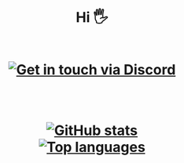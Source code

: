 
<h1 align="center">Hi 🖐
  
<br/>

<br/>

[![Get in touch via Discord](https://badges.krynn.dev/discord/?id=344835520347766785)](https://github.com/IM-IgniteDEV)

<br/>

[![GitHub stats](https://github-readme-stats.vercel.app/api?username=IM-IgniteDEV&show_icons=true&theme=gruvbox)](https://github.com/IM-IgniteDEV)<br/>
[![Top languages](https://github-readme-stats.vercel.app/api/top-langs/?username=IM-IgniteDEV&langs_count=8&theme=gruvbox)](https://github.com/IM-IgniteDEV/repositories)

